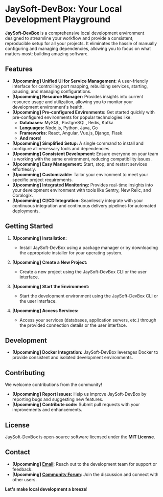 # JaySoft-DevBox: Your Local Development Playground

**JaySoft-DevBox** is a comprehensive local development environment designed to streamline your workflow and provide a consistent, reproducible setup for all your projects. It eliminates the hassle of manually configuring and managing dependencies, allowing you to focus on what matters most: building amazing software.

## Features

- **[Upcomming]** **Unified UI for Service Management:**  A user-friendly interface for controlling port mapping, rebuilding services, starting, pausing, and managing configurations.
- **[Upcomming]** **Resource Manager:**  Provides insights into current resource usage and utilization, allowing you to monitor your development environment's health.
- **[Upcomming]** **Pre-configured Environments:**  Get started quickly with pre-configured environments for popular technologies like:
    - **Databases:** MySQL, PostgreSQL, Redis, Kafka
    - **Languages:** Node.js, Python, Java, Go
    - **Frameworks:** React, Angular, Vue.js, Django, Flask
    - **And more!**
- **[Upcomming]** **Simplified Setup:**  A single command to install and configure all necessary tools and dependencies.
- **[Upcomming]** **Consistent Development:**  Ensure everyone on your team is working with the same environment, reducing compatibility issues.
- **[Upcomming]** **Easy Management:**  Start, stop, and restart services effortlessly.
- **[Upcomming]** **Customizable:**  Tailor your environment to meet your specific project requirements.
- **[Upcomming]** **Integrated Monitoring:**  Provides real-time insights into your development environment with tools like Sentry, New Relic, and Coralogix.
- **[Upcomming]** **CI/CD Integration:**  Seamlessly integrate with your continuous integration and continuous delivery pipelines for automated deployments.

## Getting Started

1. **[Upcomming]** **Installation:**
   - Install JaySoft-DevBox using a package manager or by downloading the appropriate installer for your operating system.

2. **[Upcomming]** **Create a New Project:**
   - Create a new project using the JaySoft-DevBox CLI or the user interface.

3. **[Upcomming]** **Start the Environment:**
   - Start the development environment using the JaySoft-DevBox CLI or the user interface.

4. **[Upcomming]** **Access Services:**
   - Access your services (databases, application servers, etc.) through the provided connection details or the user interface.

## Development

- **[Upcomming]** **Docker Integration:**  JaySoft-DevBox leverages Docker to provide consistent and isolated development environments.

## Contributing

We welcome contributions from the community! 

- **[Upcomming]** **Report issues:** Help us improve JaySoft-DevBox by reporting bugs and suggesting new features.
- **[Upcomming]** **Contribute code:**  Submit pull requests with your improvements and enhancements.

## License

JaySoft-DevBox is open-source software licensed under the **MIT License**.

## Contact

- **[Upcomming]** **[Email](link-to-email-when-available)**: Reach out to the development team for support or feedback.
- **[Upcomming]** **[Community Forum](link-to-forum-when-available)**: Join the discussion and connect with other users.

**Let's make local development a breeze!**
